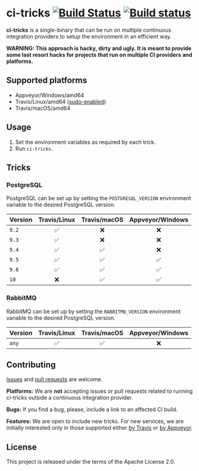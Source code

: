 # ci-tricks [![Build Status](https://travis-ci.org/smola/ci-tricks.svg?branch=master)](https://travis-ci.org/smola/ci-tricks)  [![Build status](https://ci.appveyor.com/api/projects/status/github/smola/ci-tricks?branch=master&svg=true)](https://ci.appveyor.com/project/smola/ci-tricks)

**ci-tricks** is a single-binary that can be run on multiple continuous integration providers to setup the environment in an efficient way.

**WARNING: This approach is hacky, dirty and ugly. It is meant to provide some last resort hacks for projects that run on multiple CI providers and platforms.**

## Supported platforms

* Appveyor/Windows/amd64
* Travis/Linux/amd64 ([sudo-enabled](https://docs.travis-ci.com/user/reference/overview/#Sudo-enabled))
* Travis/macOS/amd64

## Usage

1. Set the environment variables as required by each trick.
2. Run `ci-tricks`.

## Tricks

### PostgreSQL

PostgreSQL can be set up by setting the `POSTGRESQL_VERSION` environment variable to the desired PostgreSQL version.

| Version       | Travis/Linux  | Travis/macOS | Appveyor/Windows      |
| ------------- |:-------------:|:------------:|:---------------------:|
| `9.2`         | ✅             | ❌           | ❌                     |
| `9.3`         | ✅             | ❌           | ❌                     |
| `9.4`         | ✅             | ✅           | ❌                     |
| `9.5`         | ✅             | ✅           | ✅                     |
| `9.6`         | ✅             | ✅           | ✅                     |
| `10`          | ❌             | ✅           | ✅                     |

### RabbitMQ

RabbitMQ can be set up by setting the `RABBITMQ_VERSION` environment variable to the desired PostgreSQL version.

| Version       | Travis/Linux  | Travis/macOS | Appveyor/Windows      |
| ------------- |:-------------:|:------------:|:---------------------:|
| `any`         | ✅             | ✅           | ❌                     |

## Contributing

[Issues](https://github.com/smola/ci-tricks/issues) and [pull requests](https://github.com/smola/ci-tricks/pulls) are welcome.

**Platforms:** We are **not** accepting issues or pull requests related to running ci-tricks outside a continuous integration provider.

**Bugs:** If you find a bug, please, include a link to an affected CI build.

**Features:** We are open to include new tricks. For new services, we are initially interested only in those supported either [by Travis](https://docs.travis-ci.com/user/database-setup/) or [by Appveyor](https://www.appveyor.com/docs/services-databases/).

## License

This project is released under the terms of the Apache License 2.0.

